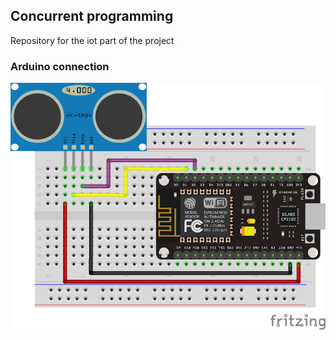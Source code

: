 ## Concurrent programming 
Repository for the iot part of the project
### Arduino connection
![Arduino connection](diagram.png )
